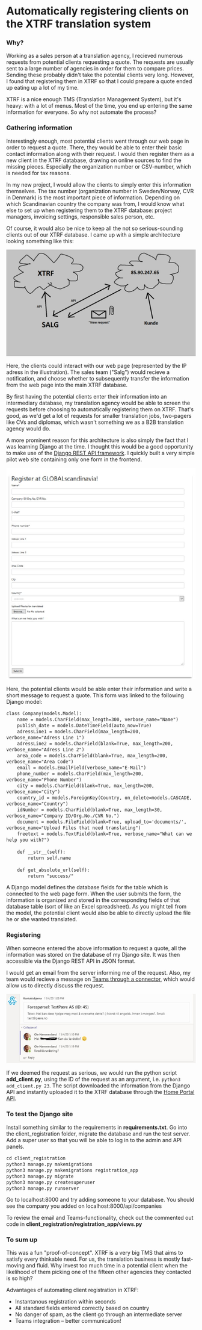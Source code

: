 # Automatically registering clients on the XTRF translation system

### Why?
Working as a sales person at a translation agency, I recieved numerous requests from potential clients requesting a quote. The requests are usually sent to a large number of agencies in order for them to compare prices. Sending these probably didn't take the potential clients very long. However, I found that registering them in XTRF so that I could prepare a quote ended up eating up a lot of my time.

XTRF is a nice enough TMS (Translation Management System), but it's heavy: with a lot of menus. Most of the time, you end up entering the same information for everyone. So why not automate the process?

### Gathering information
Interestingly enough, most potential clients went through our web page in order to request a quote. There, they would be able to enter their basic contact information along with their request. I would then register them as a new client in the XTRF database, drawing on online sources to find the missing pieces. Especially the organization number or CSV-number, which is needed for tax reasons.

In my new project, I would allow the clients to simply enter this information themselves. The tax number (organization number in Sweden/Norway, CVR in Denmark) is the most important piece of information. Depending on which Scandinavian country the company was from, I would know what else to set up when registering them to the XTRF database: project managers, invoicing settings, responsible sales person, etc.

Of course, it would also be nice to keep all the not so serious-sounding clients out of our XTRF database. I came up with a simple architecture looking something like this:

![The architecture of my site](chart.png)

Here, the clients could interact with our web page (represented by the IP adress in the illustration). The sales team ("Salg") would recieve a notification, and choose whether to subsequently transfer the information from the web page into the main XTRF database.

By first having the potential clients enter their information into an intermediary database, my translation agency would be able to screen the requests before choosing to automatically registering them on XTRF. That's good, as we'd get a lot of requests for smaller translation jobs, two-pagers like CVs and diplomas, which wasn't something we as a B2B translation agency would do. 

A more prominent reason for this architecture is also simply the fact that I was learning Django at the time. I thought this would be a good opportunity to make use of the [Django REST API framework](https://www.django-rest-framework.org/). I quickly built a very simple pilot web site containing only one form in the frontend. 

![The form for collecting user input](form.jpg)

Here, the potential clients would be able enter their information and write a short message to request a quote.
This form was linked to the following Django model:

```
class Company(models.Model):
    name = models.CharField(max_length=300, verbose_name="Name")
    publish_date = models.DateTimeField(auto_now=True)
    adressLine1 = models.CharField(max_length=200, verbose_name="Adress Line 1")
    adressLine2 = models.CharField(blank=True, max_length=200, verbose_name="Adress Line 2")
    area_code = models.CharField(blank=True, max_length=200, verbose_name="Area Code")
    email = models.EmailField(verbose_name="E-Mail")
    phone_number = models.CharField(max_length=200, verbose_name="Phone Number")
    city = models.CharField(blank=True, max_length=200, verbose_name="City")
    country_id = models.ForeignKey(Country, on_delete=models.CASCADE, verbose_name="Country")
    idNumber = models.CharField(blank=True, max_length=30, verbose_name="Company ID/Org.No./CVR No.")
    document = models.FileField(blank=True, upload_to='documents/', verbose_name="Upload Files that need translating")
    freetext = models.TextField(blank=True, verbose_name="What can we help you with?")

    def __str__(self):
        return self.name

    def get_absolute_url(self):
        return "success/"

```
A Django model defines the database fields for the table which is connected to the web page form. When the user submits the form, the information is organized and stored in the corresponding fields of that database table (sort of like an Excel spreadsheet).
As you might tell from the model, the potential client would also be able to directly upload the file he or she wanted translated.

### Registering
When someone entered the above information to request a quote, all the information was stored on the database of my Django site. It was then accessible via the Django REST API in JSON format.

I would get an email from the server informing me of the request. Also, my team would recieve a message on [Teams through a connector](https://docs.microsoft.com/en-us/microsoftteams/platform/webhooks-and-connectors/how-to/connectors-using), which would allow us to directly discuss the request.

![Demo of the Teams connector](teams.jpg)

If we deemed the request as serious, we would run the python script **add_client.py**, using the ID of the request as an argument, i.e. `python3 add_client.py 23`. The script downloaded the information from the Django API and instantly uploaded it to the XTRF database through the [Home Portal API](https://www.xtrf.eu/xtrf-api-doc/home-api).

### To test the Django site

Install something similar to the requirements in **requirements.txt**. 
Go into the client_registration folder, migrate the database and run the test server.
Add a super user so that you will be able to log in to the admin and API panels.
```
cd client_registration
python3 manage.py makemigrations
python3 manage.py makemigrations registration_app
python3 manage.py migrate
python3 manage.py createsuperuser
python3 manage.py runserver
```
Go to localhost:8000 and try adding someone to your database. You should see the company you added on localhost:8000/api/companies

To review the email and Teams-functionality, check out the commented out code in **client_registration/registration_app/views.py**

### To sum up
This was a fun "proof-of-concept". XTRF is a very big TMS that aims to satisfy every thinkable need. For us, the translation business is mostly fast-moving and fluid. Why invest too much time in a potential client when the likelihood of them picking one of the fifteen other agencies they contacted is so high?

Advantages of automating client registration in XTRF:
* Instantanous registration within seconds
* All standard fields entered correctly based on country
* No danger of spam, as the client go through an intermediate server
* Teams integration – better communication!